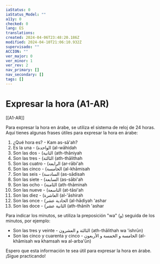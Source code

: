 ```yaml
---
iaStatus: 0
iaStatus_Model: ""
a11y: 0
checked: 0
lang: ES
translations: 
created: 2024-04-06T23:48:20.186Z
modified: 2024-04-10T21:06:10.932Z
supervisado: ""
ACCION: ""
ver_major: 0
ver_minor: 1
ver_rev: 2
nav_primary: []
nav_secondary: []
tags: []
---
```

# Expresar la hora (A1-AR)

[[A1-AR]]

Para expresar la hora en árabe, se utiliza el sistema de reloj de 24 horas. Aquí tienes algunas frases útiles para expresar la hora en árabe:

1. ¿Qué hora es? - Kam as-sā'ah?
2. Es la una - (الواحدة (al-wāhidah
3. Son las dos - (الثانية (ath-thāniyah
4. Son las tres - (الثالثة (ath-thālithah
5. Son las cuatro - (الرابعة (ar-rābi'ah
6. Son las cinco - (الخامسة (al-khāmisah
7. Son las seis - (السادسة (as-sādisah
8. Son las siete - (السابعة (as-sābi'ah
9. Son las ocho - (الثامنة (ath-thāminah
10. Son las nueve - (التاسعة (at-tāsi'ah
11. Son las diez - (العاشرة (al-'āshirah
12. Son las once - (الحادية عشر (al-hādiyah 'ashar
13. Son las doce - (الثانية عشر (ath-thānih 'ashar

Para indicar los minutos, se utiliza la preposición "wa" (و) seguida de los minutos, por ejemplo:

- Son las tres y veinte - الثالثة و العشرون (ath-thālithah wa 'ishrūn)
- Son las cinco y cuarenta y cinco - الخامسة و الخمسة و الأربعون (al-khāmisah wa khamsah wa al-arba'ūn)

Espero que esta información te sea útil para expresar la hora en árabe. ¡Sigue practicando!
